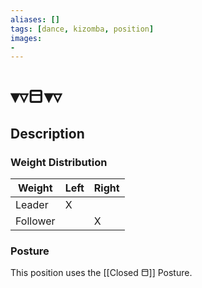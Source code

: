 ```yaml
---
aliases: [] 
tags: [dance, kizomba, position] 
images:
-
---
```

# ▾▿⬒▾▿
## Description
### Weight Distribution
| Weight   | Left | Right |
| -------- | ---- | ----- |
| Leader   | X    |       |
| Follower |      | X     |

### Posture
This position uses the [[Closed ⬒]] Posture. 